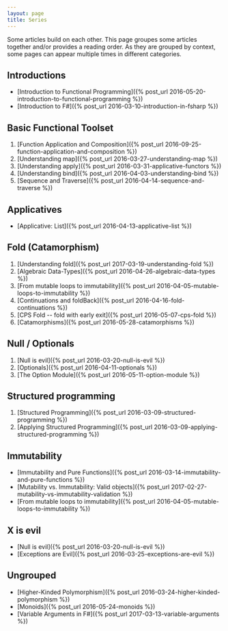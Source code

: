 ```yaml
---
layout: page
title: Series
---
```


Some articles build on each other. This page groupes some articles together and/or provides
a reading order. As they are grouped by context, some pages can appear multiple times
in different categories.

## Introductions
* [Introduction to Functional Programming]({% post_url 2016-05-20-introduction-to-functional-programming %})
* [Introduction to F#]({% post_url 2016-03-10-introduction-in-fsharp %})

## Basic Functional Toolset
1. [Function Application and Composition]({% post_url 2016-09-25-function-application-and-composition %})
1. [Understanding map]({% post_url 2016-03-27-understanding-map %})
1. [Understanding apply]({% post_url 2016-03-31-applicative-functors %})
1. [Understanding bind]({% post_url 2016-04-03-understanding-bind %})
1. [Sequence and Traverse]({% post_url 2016-04-14-sequence-and-traverse %})

## Applicatives
* [Applicative: List]({% post_url 2016-04-13-applicative-list %})

## Fold (Catamorphism)
1. [Understanding fold]({% post_url 2017-03-19-understanding-fold %})
1. [Algebraic Data-Types]({% post_url 2016-04-26-algebraic-data-types %})
1. [From mutable loops to immutability]({% post_url 2016-04-05-mutable-loops-to-immutability %})
1. [Continuations and foldBack]({% post_url 2016-04-16-fold-continuations %})
1. [CPS Fold -- fold with early exit]({% post_url 2016-05-07-cps-fold %})
1. [Catamorphisms]({% post_url 2016-05-28-catamorphisms %})

## Null / Optionals
1. [Null is evil]({% post_url 2016-03-20-null-is-evil %})
1. [Optionals]({% post_url 2016-04-11-optionals %})
1. [The Option Module]({% post_url 2016-05-11-option-module %})

## Structured programming
1. [Structured Programming]({% post_url 2016-03-09-structured-programming %})
1. [Applying Structured Programming]({% post_url 2016-03-09-applying-structured-programming %})

## Immutability
* [Immutability and Pure Functions]({% post_url 2016-03-14-immutability-and-pure-functions %})
* [Mutability vs. Immutability: Valid objects]({% post_url 2017-02-27-mutability-vs-immutability-validation %})
* [From mutable loops to immutability]({% post_url 2016-04-05-mutable-loops-to-immutability %})


## X is evil
* [Null is evil]({% post_url 2016-03-20-null-is-evil %})
* [Exceptions are Evil]({% post_url 2016-03-25-exceptions-are-evil %})

## Ungrouped
* [Higher-Kinded Polymorphism]({% post_url 2016-03-24-higher-kinded-polymorphism %})
* [Monoids]({% post_url 2016-05-24-monoids %})
* [Variable Arguments in F#]({% post_url 2017-03-13-variable-arguments %})
